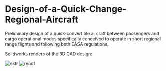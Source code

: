 # Design-of-a-Quick-Change-Regional-Aircraft
Preliminary design of a quick-convertible aircraft between passengers and cargo operational modes
specifically conceived to operate in short regional range flights and following both EASA regulations.

Solidworks renders of the 3D CAD design:

![estr](https://user-images.githubusercontent.com/71126768/114381725-bc7cff80-9b8b-11eb-901d-eb602fa6517b.png)
![rend1](https://user-images.githubusercontent.com/71126768/114381728-bd159600-9b8b-11eb-9619-bd5a507fc9d5.png)
